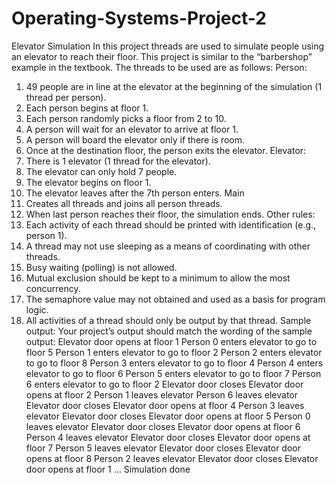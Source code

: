 # Operating-Systems-Project-2
Elevator Simulation
In this project threads are used to simulate people using an elevator to reach their floor.
This project is similar to the “barbershop” example in the textbook. The threads to be used are as follows:
Person:
1) 49 people are in line at the elevator at the beginning of the simulation (1 thread per person).
2) Each person begins at floor 1.
3) Each person randomly picks a floor from 2 to 10.
4) A person will wait for an elevator to arrive at floor 1.
5) A person will board the elevator only if there is room.
6) Once at the destination floor, the person exits the elevator.
Elevator:
1) There is 1 elevator (1 thread for the elevator).
2) The elevator can only hold 7 people.
3) The elevator begins on floor 1.
4) The elevator leaves after the 7th person enters.
Main
1) Creates all threads and joins all person threads.
2) When last person reaches their floor, the simulation ends.
Other rules:
1) Each activity of each thread should be printed with identification (e.g., person 1).
2) A thread may not use sleeping as a means of coordinating with other threads.
3) Busy waiting (polling) is not allowed.
4) Mutual exclusion should be kept to a minimum to allow the most concurrency.
5) The semaphore value may not obtained and used as a basis for program logic.
6) All activities of a thread should only be output by that thread.
Sample output:
Your project’s output should match the wording of the sample output:
Elevator door opens at floor 1
Person 0 enters elevator to go to floor 5
Person 1 enters elevator to go to floor 2
Person 2 enters elevator to go to floor 8
Person 3 enters elevator to go to floor 4
Person 4 enters elevator to go to floor 6
Person 5 enters elevator to go to floor 7
Person 6 enters elevator to go to floor 2
Elevator door closes
Elevator door opens at floor 2
Person 1 leaves elevator
Person 6 leaves elevator
Elevator door closes
Elevator door opens at floor 4
Person 3 leaves elevator
Elevator door closes
Elevator door opens at floor 5
Person 0 leaves elevator
Elevator door closes
Elevator door opens at floor 6
Person 4 leaves elevator
Elevator door closes
Elevator door opens at floor 7
Person 5 leaves elevator
Elevator door closes
Elevator door opens at floor 8
Person 2 leaves elevator
Elevator door closes
Elevator door opens at floor 1
…
Simulation done

